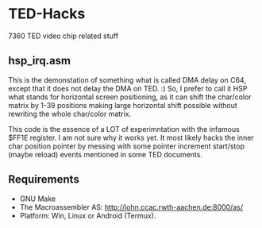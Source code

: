 # TED-Hacks
7360 TED video chip related stuff

## hsp_irq.asm

This is the demonstation of something what is called DMA delay on C64, except that it does not delay the DMA on TED. :) So, I prefer to call it HSP what stands for horizontal screen positioning, as it can shift the char/color matrix by 1-39 positions making large horizontal shift possible without rewriting the whole char/color matrix.

This code is the essence of a LOT of experimntation with the infamous $FF1E register. I am not sure why it works yet. It most likely hacks the inner char position pointer by messing with some pointer increment start/stop (maybe reload) events mentioned in some TED documents.

## Requirements

 - GNU Make
 - The Macroassembler AS: http://john.ccac.rwth-aachen.de:8000/as/
 - Platform: Win, Linux or Android (Termux).
